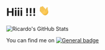 # Hiii !!! <img src="https://raw.githubusercontent.com/ricardolima87/ricardolima87/master/imgs/hi.gif" width="30px">

<!-- Actual text -->
![Ricardo's GitHub Stats](https://github-readme-stats.vercel.app/api?username=ricardolima87&show_icons=true&theme=transparent)

You can find me on [![General badge](https://img.shields.io/badge/LinkedIn-0077B5?style=for-the-badge&logo=linkedin&logoColor=white)](https://www.linkedin.com/in/ricalima/)



